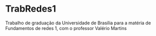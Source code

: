 # TrabRedes1
Trabalho de graduação da Universidade de Brasília para a matéria de Fundamentos de redes 1, com o professor Valério Martins
